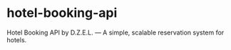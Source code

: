 # hotel-booking-api
Hotel Booking API by D.Z.E.L. — A simple, scalable reservation system for hotels.
